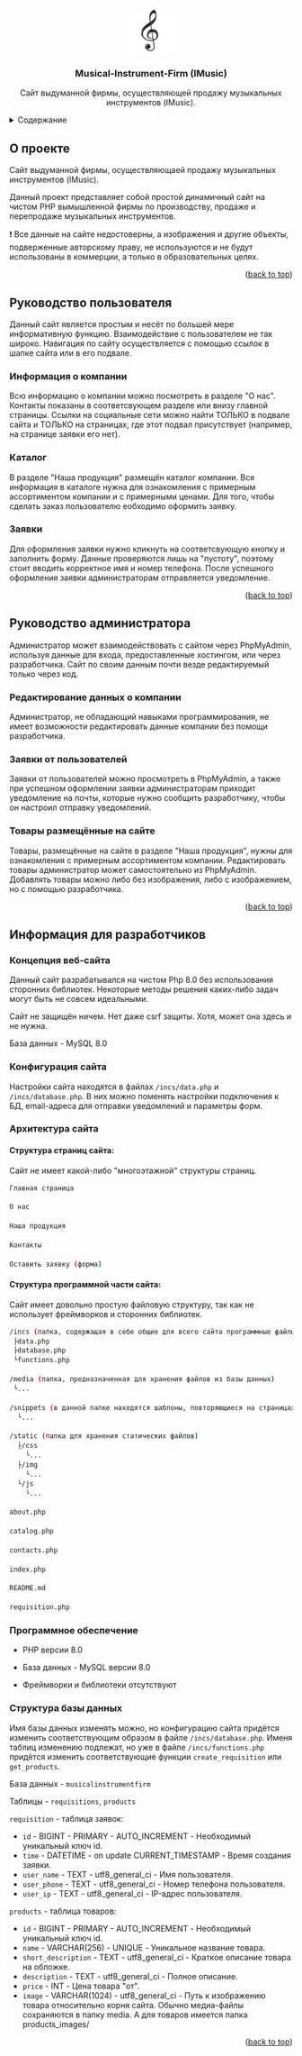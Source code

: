 <div id="top"></div>

<!-- PROJECT LOGO -->
<br />
<div align="center">
  <a href="https://github.com/Ger-ych/Musical-Instrument-Firm">
    <img src="static/img/favicon.jpg" alt="Logo" height="80">
  </a>

  <h3 align="center">Musical-Instrument-Firm (IMusic)</h3>

  <p align="center">
    Сайт выдуманной фирмы, осуществляющей продажу музыкальных инструментов (IMusic).
  </p>
</div>



<!-- TABLE OF CONTENTS -->
<details>
  <summary>Содержание</summary>
  <ol>
    <li>
      <a href="#о-проекте">О проекте</a>
    </li>
    <li>
      <a href="#руководство-пользователя">Руководство пользователя</a>
      <ul>
          <li><a href="#информация-о-компании">Информация о компании</a></li>
          <li><a href="#каталог">Каталог</a></li>
          <li><a href="#заявки">Заявки</a></li>
      </ul>
    </li>
    <li>
        <a href="#руководство-администратора">Руководство администратора</a>
        <ul>
            <li><a href="#редактирование-информации-о-компании">Редактирование информации о компании</a></li>
            <li><a href="#заявки-от-пользователей">Заявки от пользователей</a></li>
            <li><a href="#товары-размещённые-на-сайте">Товары размещённые на сайте</a></li>
        </ul>
    </li>
    <li>
        <a href="#информация-для-разработчиков">Информация для разработчиков</a>
        <ul>
            <li><a href="#концепция-веб-сайта">Концепция веб-сайта</a></li>
            <li><a href="#конфигурация-сайта">Конфигурация сайта</a></li>
            <li><a href="#архитектура-сайта">Архитектура сайта</a></li>
            <li><a href="#программное-обеспечение">Программное обеспечение</a></li>
            <li><a href="#структура-базы-данных">Структура базы данных</a></li>
        </ul>
    </li>
  </ol>
</details>



<!-- ABOUT THE PROJECT -->
## О проекте

Сайт выдуманной фирмы, осуществляющаей продажу музыкальных инструментов (IMusic).

Данный проект представляет собой простой динамичный сайт на чистом PHP вымышленной фирмы по производству, продаже и перепродаже музыкальных инструментов. 

❗ Все данные на сайте недостоверны, а изображения и другие объекты, подверженные авторскому праву, не используются и не будут использованы в коммерции, а только в образовательных целях.

<p align="right">(<a href="#top">back to top</a>)</p>



<!-- USER GUIDE -->
## Руководство пользователя

Данный сайт является простым и несёт по большей мере информативную функцию. Взаимодействие с пользователем не так широко. Навигация по сайту осуществляется с помощью ссылок в шапке сайта или в его подвале.

### Информация о компании

Всю информацию о компании можно посмотреть в разделе "О нас". Контакты показаны в соответсвующем разделе или внизу главной страницы. Ссылки на социальные сети можно найти ТОЛЬКО в подвале сайта и ТОЛЬКО на страницах, где этот подвал присутствует (например, на странице заявки его нет).

### Каталог

В разделе "Наша продукция" размещён каталог компании. Вся информация в каталоге нужна для ознакомления с примерным ассортиментом компании и с примерными ценами. Для того, чтобы сделать заказ пользователю еобходимо оформить заявку.

### Заявки

Для оформления заявки нужно кликнуть на соответсвующую кнопку и заполнить форму. Данные проверяются лишь на "пустоту", поэтому стоит вводить корректное имя и номер телефона. После успешного оформления заявки администраторам отправляется уведомление.

<p align="right">(<a href="#top">back to top</a>)</p>



<!-- ADMINISTRATOR GUIDE -->
## Руководство администратора

Администратор может взаимодействовать с сайтом через PhpMyAdmin, используя данные для входа, предоставленные хостингом, или через разработчика. Сайт по своим данным почти везде редактируемый только через код.

### Редактирование данных о компании

Администратор, не обладающий навыками программирования, не имеет возможности редактировать данные компании без помощи разработчика.

### Заявки от пользователей

Заявки от пользователей можно просмотреть в PhpMyAdmin, а также при успешном оформлении заявки администраторам приходит уведомление на почты, которые нужно сообщить разработчику, чтобы он настроил отправку уведомлений.

### Товары размещённые на сайте

Товары, размещённые на сайте в разделе "Наша продукция", нужны для ознакомления с примерным ассортиментом компании. Редактировать товары администратор может самостоятельно из PhpMyAdmin. Добавлять товары можно либо без изображения, либо с изображением, но с помощью разработчика.

<p align="right">(<a href="#top">back to top</a>)</p>



<!-- INFORMATION FOR DEVELOPERS -->
## Информация для разработчиков

### Концепция веб-сайта

Данный сайт разрабатывался на чистом Php 8.0 без использования сторонних библиотек. Некоторые методы решения каких-либо задач могут быть не совсем идеальными. 

Сайт не защищён ничем. Нет даже csrf защиты. Хотя, может она здесь и не нужна.

База данных - MySQL 8.0

### Конфигурация сайта

Настройки сайта находятся в файлах `/incs/data.php` и `/incs/database.php`. В них можно поменять настройки подключения к БД, email-адреса для отправки уведомлений и параметры форм.

### Архитектура сайта


#### Структура страниц сайта:

Сайт не имеет какой-либо "многоэтажной" структуры страниц. 

```sh
Главная страница

О нас

Наша продукция

Контакты

Оставить заявку (форма)
```

#### Структура программной части сайта:

Сайт имеет довольно простую файловую структуру, так как не использует фреймворков и сторонних библиотек. 

```sh
/incs (папка, содержащая в себе общие для всего сайта программные файлы)
 ├data.php
 ├database.php
 └functions.php

/media (папка, предназначенная для хранения файлов из базы данных)
 └...

/snippets (в данной папке находятся шаблоны, повторяющиеся на страницах сайта)
  └...

/static (папка для хранения статических файлов)
  ├/css
    └...
  ├/img
    └...
  └/js
    └...

about.php

catalog.php

contacts.php

index.php

README.md

requisition.php
```

### Программное обеспечение

* PHP версии 8.0

* База данных - MySQL версии 8.0

* Фреймворки и библиотеки отсутствуют 

### Структура базы данных

Имя базы данных изменять можно, но конфигурацию сайта придётся изменить соответствующим образом в файле `/incs/database.php`.
Именя таблиц изменению подлежат, но уже в файле `/incs/functions.php` придётся изменить соответствующие функции `create_requisition` или `get_products`.

База данных - `musicalinstrumentfirm`

Таблицы - `requisitions`, `products`

`requisition` - таблица заявок:
* `id`         - BIGINT - PRIMARY - AUTO_INCREMENT      - Необходимый уникальный ключ id.
* `time`       - DATETIME - on update CURRENT_TIMESTAMP - Время создания заявки.
* `user_name`  - TEXT - utf8_general_ci                 - Имя пользователя.
* `user_phone` - TEXT - utf8_general_ci                 - Номер телефона пользователя.
* `user_ip`    - TEXT - utf8_general_ci                    - IP-адрес пользователя.

`products` - таблица товаров:
* `id`                - BIGINT - PRIMARY - AUTO_INCREMENT - Необходимый уникальный ключ id.
* `name`              - VARCHAR(256) - UNIQUE             - Уникальное название товара.
* `short_description` - TEXT - utf8_general_ci            - Краткое описание товара на обложке.
* `description`       - TEXT - utf8_general_ci            - Полное описание.
* `price`             - INT                               - Цена товара "от".
* `image`             - VARCHAR(1024) - utf8_general_ci   - Путь к изображению товара относительно корня сайта. Обычно медиа-файлы сохраняются в папку media. А для товаров имеется папка products_images/

<p align="right">(<a href="#top">back to top</a>)</p>
